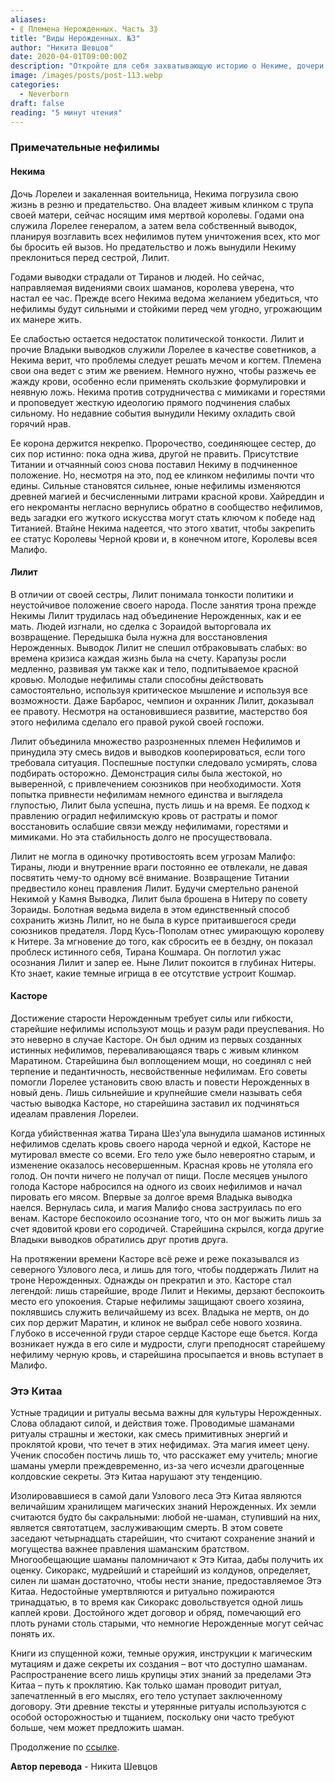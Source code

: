 ```yaml
---
aliases: 
- ⟪ Племена Нерожденных. Часть 3⟫
title: "Виды Нерожденных. №3"
author: "Никита Шевцов"
date: 2020-04-01T09:00:00Z
description: "Откройте для себя захватывающую историю о Некиме, дочери Лорелей и свирепом воине, чья жажда крови и власти ведет ее по пути предательства и кровопролития. Следуйте за ее путешествием, когда она владеет мечом своей матери и планирует возглавить неофитов, уничтожая всех, кто стоит на ее пути. Но поскольку политические интриги и обман угрожают разрушить ее планы, Некима должна научиться сдерживать свою кровожадность хитростью и стратегией."
image: /images/posts/post-113.webp
categories:
  - Neverborn
draft: false
reading: "5 минут чтения"
---
```


### Примечательные нефилимы

#### Некима

Дочь Лорелеи и закаленная воительница, Некима погрузила свою жизнь в резню и предательство. Она владеет живым клинком с трупа своей матери, сейчас носящим имя мертвой королевы. Годами она служила Лорелее генералом, а затем вела собственный выводок, планируя возглавить всех нефилимов путем уничтожения всех, кто мог бы бросить ей вызов. Но предательство и ложь вынудили Некиму преклониться перед сестрой, Лилит.

Годами выводки страдали от Тиранов и людей. Но сейчас, направляемая видениями своих шаманов, королева уверена, что настал ее час. Прежде всего Некима ведома желанием убедиться, что нефилимы будут сильными и стойкими перед чем угодно, угрожающим их манере жить.

Ее слабостью остается недостаток политической тонкости. Лилит и прочие Владыки выводков служили Лорелее в качестве советников, а Некима верит, что проблемы следует решать мечом и когтем. Племена свои она ведет с этим же рвением. Немного нужно, чтобы разжечь ее жажду крови, особенно если применять скользкие формулировки и неявную ложь. Некима против сотрудничества с мимиками и горестями и проповедует жесткую идеологию прямого подчинения слабых сильному. Но недавние события вынудили Некиму охладить свой горячий нрав.

Ее корона держится некрепко. Пророчество, соединяющее сестер, до сих пор истинно: пока одна жива, другой не править. Присутствие Титании и отчаянный союз снова поставил Некиму в подчиненное положение. Но, несмотря на это, под ее клинком нефилимы почти что едины. Сильные становятся сильнее, юные нефилимы изменяются древней магией и бесчисленными литрами красной крови. Хайреддин и его некроманты негласно вернулись обратно в сообщество нефилимов, ведь загадки его жуткого искусства могут стать ключом к победе над Титанией. Втайне Некима надеется, что этого хватит, чтобы закрепить ее статус Королевы Черной крови и, в конечном итоге, Королевы всея Малифо.

#### Лилит

В отличии от своей сестры, Лилит понимала тонкости политики и неустойчивое положение своего народа. После занятия трона прежде Некимы Лилит трудилась над объединение Нерожденных, как и ее мать. Людей изгнали, но сделка с Зораидой выторговала их возвращение. Передышка была нужна для восстановления Нерожденных. Выводок Лилит не спешил отбраковывать слабых: во времена кризиса каждая жизнь была на счету. Карапузы росли медленно, развивая ум также как и тело, подпитываемое красной кровью. Молодые нефилимы стали способны действовать самостоятельно, используя критическое мышление и используя все возможности. Даже Барбарос, чемпион и охранник Лилит, доказывал ее правоту. Несмотря на остановившиеся развитие, мастерство боя этого нефилима сделало его правой рукой своей госпожи.

Лилит объединила множество разрозненных племен Нефилимов и принудила эту смесь видов и выводков кооперироваться, если того требовала ситуация. Поспешные поступки следовало усмирять, слова подбирать осторожно. Демонстрация силы была жестокой, но выверенной, с привлечением союзников при необходимости. Хотя попытка привнести нефилимам немного единства и выглядела глупостью, Лилит была успешна, пусть лишь и на время. Ее подход к правлению оградил нефилимскую кровь от растраты и помог восстановить ослабшие связи между нефилимами, горестями и мимиками. Но эта стабильность долго не просуществовала.

Лилит не могла в одиночку противостоять всем угрозам Малифо: Тираны, люди и внутренние враги постоянно ее отвлекали, не давая посвятить чему-то одному всё внимание. Возвращение Титании предвестило конец правления Лилит. Будучи смертельно раненой Некимой у Камня Выводка, Лилит была брошена в Нитеру по совету Зораиды. Болотная ведьма видела в этом единственный способ сохранить жизнь Лилит, но не была в курсе притаившегося среди союзников предателя. Лорд Кусь-Пополам отнес умирающую королеву к Нитере. За мгновение до того, как сбросить ее в бездну, он показал проблеск истинного себя, Тирана Кошмара. Он поглотил ужас осознания Лилит и запер ее. Ныне Лилит покоится в глубинах Нитеры. Кто знает, какие темные игрища в ее отсутствие устроит Кошмар.

#### Касторе

Достижение старости Нерожденным требует силы или гибкости, старейшие нефилимы используют мощь и разум ради преуспевания. Но это неверно в случае Касторе. Он был одним из первых созданных истинных нефилимов, переваливающаяся тварь с живым клинком Маратином. Старейшина был воплощением мощи, но соединял с ней терпение и педантичность, несвойственные нефилимам. Его советы помогли Лорелее установить свою власть и повести Нерожденных в новый день. Лишь сильнейшие и крупнейшие смели называть себя частью выводка Касторе, но старейшина заставил их подчиняться идеалам правления Лорелеи.

Когда убийственная жатва Тирана Шез’ула вынудила шаманов истинных нефилимов сделать кровь своего народа черной и едкой, Касторе не мутировал вместе со всеми. Его тело уже было невероятно старым, и изменение оказалось несовершенным. Красная кровь не утоляла его голод. Он почти ничего не получал от пищи. После месяцев унылого голода Касторе набросился на одного из своих нефилимов и начал пировать его мясом. Впервые за долгое время Владыка выводка наелся. Вернулась сила, и магия Малифо снова заструилась по его венам. Касторе беспокоило осознание того, что он мог выжить лишь за счет ядовитой крови его сородичей. Старейшина скрылся, когда другие Владыки выводков обратились друг против друга.

На протяжении времени Касторе всё реже и реже показывался из северного Узлового леса, и лишь для того, чтобы поддержать Лилит на троне Нерожденных. Однажды он прекратил и это. Касторе стал легендой: лишь старейшие, вроде Лилит и Некимы, дерзают беспокоить место его упокоения. Старые нефилимы защищают своего хозяина, поклявшись служить величайшему из всех. Владыка не мертв, он до сих пор держит Маратин, и клинок не выбрал себе нового хозяина. Глубоко в иссеченной груди старое сердце Касторе еще бьется. Когда возникает нужда в его силе и мудрости, слуги преподносят старейшему нефилиму черную кровь, и старейшина просыпается и вновь вступает в Малифо.

### Этэ Китаа

Устные традиции и ритуалы весьма важны для культуры Нерожденных. Слова обладают силой, и действия тоже. Проводимые шаманами ритуалы страшны и жестоки, как смесь примитивных энергий и проклятой крови, что течет в этих нефидимах. Эта магия имеет цену. Ученик способен постичь лишь то, что расскажет ему учитель; многие шаманы умерли преждевременно, из-за чего исчезли драгоценные колдовские секреты. Этэ Китаа нарушают эту тенденцию.

Изолировавшиеся в самой дали Узлового леса Этэ Китаа являются величайшим хранилищем магических знаний Нерожденных. Их земли считаются будто бы сакральными: любой не-шаман, ступивший на них, является святотатцем, заслуживающим смерть. В этом совете заседают четырнадцать старейшин, что считают сохранение знаний и могущества важнее правления шаманским братством. Многообещающие шаманы паломничают к Этэ Китаа, дабы получить их оценку. Сикоракс, мудрейший и старейший из колдунов, определяет, силен ли шаман достаточно, чтобы нести знание, предоставляемое Этэ Китаа. Недостойные умертвляются и ритуально пожираются тринадцатью, в то время как Сикоракс довольствуется одной лишь каплей крови. Достойного ждет договор и обряд, помечающий его плоть рунами столь старыми, что немногие Нерожденные могут сейчас понять их.

Книги из спущенной кожи, темные оружия, инструкции к магическим мутациям и даже секреты их создания – вот что доступно шаманам. Распространение всего лишь крупицы этих знаний за пределами Этэ Китаа – путь к проклятию. Как только шаман проводит ритуал, запечатленный в его мыслях, его тело уступает заключенному договору. Эти древние тексты и утерянные ритуалы используются с особой осторожностью и тщанием, поскольку они часто требуют больше, чем может предложить шаман.

Продолжение по [ссылке](http://malifaux.vercel.app/posts/post-114).


**Автор перевода** - Никита Шевцов

